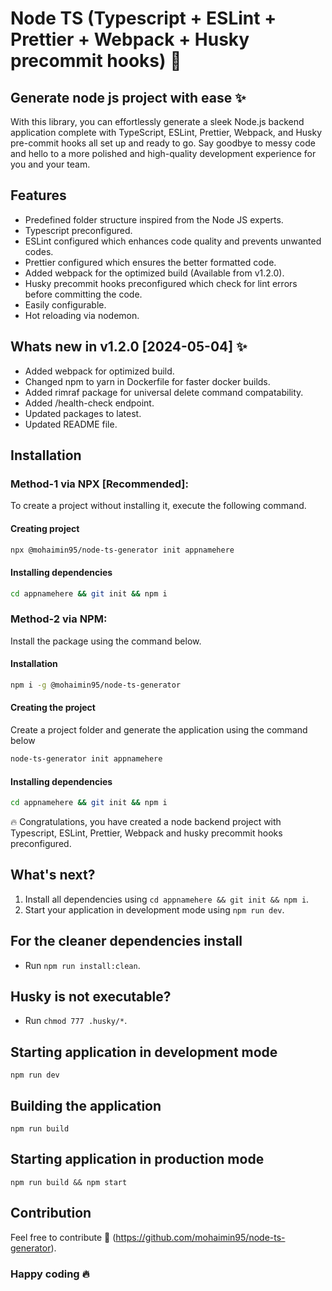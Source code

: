 # Node TS (Typescript + ESLint + Prettier + Webpack + Husky precommit hooks) 🚀

## Generate node js project with ease ✨

With this library, you can effortlessly generate a sleek Node.js backend application complete with TypeScript, ESLint, Prettier, Webpack, and Husky pre-commit hooks all set up and ready to go. Say goodbye to messy code and hello to a more polished and high-quality development experience for you and your team.

## Features

- Predefined folder structure inspired from the Node JS experts.
- Typescript preconfigured.
- ESLint configured which enhances code quality and prevents unwanted codes.
- Prettier configured which ensures the better formatted code.
- Added webpack for the optimized build (Available from v1.2.0).
- Husky precommit hooks preconfigured which check for lint errors before committing the code.
- Easily configurable.
- Hot reloading via nodemon.

## Whats new in v1.2.0 [2024-05-04] ✨
- Added webpack for optimized build.
- Changed npm to yarn in Dockerfile for faster docker builds.
- Added rimraf package for universal delete command compatability.
- Added /health-check endpoint.
- Updated packages to latest.
- Updated README file.

## Installation
### Method-1 via NPX [Recommended]:
To create a project without installing it, execute the following command.

#### Creating project
```sh
npx @mohaimin95/node-ts-generator init appnamehere
```

#### Installing dependencies

```sh
cd appnamehere && git init && npm i
```

### Method-2 via NPM:
Install the package using the command below.

#### Installation
```sh
npm i -g @mohaimin95/node-ts-generator
```
#### Creating the project
Create a project folder and generate the application using the command below

```sh
node-ts-generator init appnamehere
```

#### Installing dependencies

```sh
cd appnamehere && git init && npm i
```
🔥 Congratulations, you have created a node backend project with Typescript, ESLint, Prettier, Webpack and husky precommit hooks preconfigured.

## What's next?

1. Install all dependencies using `cd appnamehere && git init && npm i`.
2. Start your application in development mode using `npm run dev`.

## For the cleaner dependencies install

- Run `npm run install:clean`.

## Husky is not executable?

- Run `chmod 777 .husky/*`.

## Starting application in development mode

```
npm run dev
```

## Building the application

```
npm run build
```
## Starting application in production mode

```
npm run build && npm start
```
## Contribution

Feel free to contribute 🤝 (https://github.com/mohaimin95/node-ts-generator).

### Happy coding 🔥